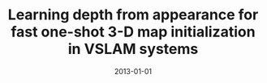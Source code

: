 ---
title: "Learning depth from appearance for fast one-shot 3-D map initialization in VSLAM systems"
collection: publications
permalink: /publication/2013-01-01-Learning-depth-from-appearance-for-fast-one-shot-3-D-map-initialization-in-VSLAM-systems
date: 2013-01-01
venue: 'the proceedings of Proc. of the IEEE Int. Conf. on Robotics and Automation, ISBN: 978-1-4673-5641-1'
citation: ' S. Mota-Gutierrez,  J.B. Hayet,  S. Ruiz-Correa,  R. Hasimoto-Beltran,  C. Zubieta-Rico, &quot;Learning depth from appearance for fast one-shot 3-D map initialization in VSLAM systems.&quot; the proceedings of Proc. of the IEEE Int. Conf. on Robotics and Automation, ISBN: 978-1-4673-5641-1, 2013.'
---
